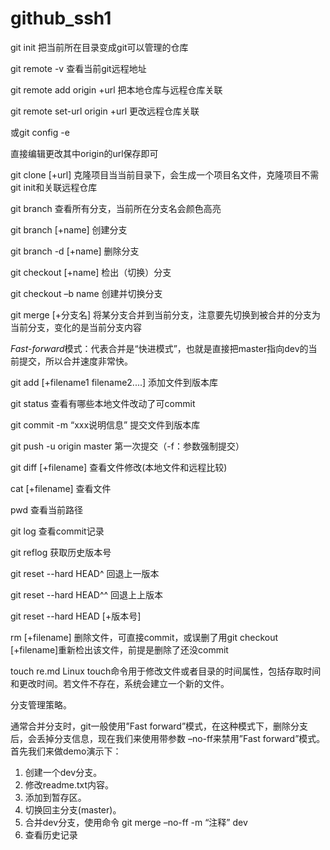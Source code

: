 # github_ssh1

 git init 把当前所在目录变成git可以管理的仓库

git remote -v	查看当前git远程地址

git remote add origin +url	把本地仓库与远程仓库关联

git remote set-url origin +url   更改远程仓库关联

或git config -e

直接编辑更改其中origin的url保存即可



git clone [+url]	克隆项目当当前目录下，会生成一个项目名文件，克隆项目不需git init和关联远程仓库

git branch  查看所有分支，当前所在分支名会颜色高亮

git branch [+name]  创建分支

git branch -d [+name]	删除分支

git checkout [+name] 检出（切换）分支

git checkout –b name	创建并切换分支

git merge [+分支名]	将某分支合并到当前分支，注意要先切换到被合并的分支为当前分支，变化的是当前分支内容

*Fast-forward*模式：代表合并是“快进模式”，也就是直接把master指向dev的当前提交，所以合并速度非常快。



git add [+filename1 filename2....]    添加文件到版本库

git status  查看有哪些本地文件改动了可commit

git commit -m “xxx说明信息”   提交文件到版本库

git push -u origin master   第一次提交（-f：参数强制提交）

git diff [+filename]  查看文件修改(本地文件和远程比较)

cat [+filename]	查看文件

pwd 	查看当前路径

git log	查看commit记录

git reflog 	获取历史版本号

git reset --hard HEAD^ 	回退上一版本

git reset --hard HEAD^^	回退上上版本

git reset --hard HEAD [+版本号]

rm [+filename]	删除文件，可直接commit，或误删了用git checkout [+filename]重新检出该文件，前提是删除了还没commit

touch re.md	Linux touch命令用于修改文件或者目录的时间属性，包括存取时间和更改时间。若文件不存在，系统会建立一个新的文件。



分支管理策略。

   通常合并分支时，git一般使用”Fast forward”模式，在这种模式下，删除分支后，会丢掉分支信息，现在我们来使用带参数 –no-ff来禁用”Fast forward”模式。首先我们来做demo演示下：

1. 创建一个dev分支。
2. 修改readme.txt内容。
3. 添加到暂存区。
4. 切换回主分支(master)。
5. 合并dev分支，使用命令 git merge –no-ff -m “注释” dev
6. 查看历史记录
